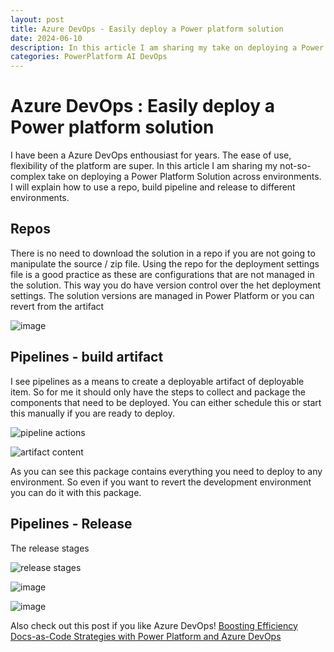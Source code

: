 ```yaml
---
layout: post
title: Azure DevOps - Easily deploy a Power platform solution
date: 2024-06-10
description: In this article I am sharing my take on deploying a Power Platform Solution across environments. How to use a repo, build pipeline and release to different environments.
categories: PowerPlatform AI DevOps
---
```


# Azure DevOps : Easily deploy a Power platform solution

I have been a Azure DevOps enthousiast for years. The ease of use, flexibility of the platform are super. In this article I am sharing my not-so-complex take on deploying a Power Platform Solution across environments.
I will explain how to use a repo, build pipeline and release to different environments.

## Repos
There is no need to download the solution in a repo if you are not going to manipulate the source / zip file. Using the repo for the deployment settings file is a good practice as these are configurations that are not managed in the solution. This way you do have version control over the het deployment settings. The solution versions are managed in Power Platform or you can revert from the artifact 

![image](https://github.com/dva81/dva81.github.io/assets/65031840/9ed4499a-b617-44de-9df4-0c93aeb1bd00)

## Pipelines  - build artifact
I see pipelines as a means to create a deployable artifact of deployable item. So for me it should only have the steps to collect and package the components that need to be deployed. You can either schedule this or start this manually if you are ready to deploy.

![pipeline actions](https://github.com/dva81/dva81.github.io/assets/65031840/674d2575-bf4e-4d2b-8230-dc44428dd29c)

![artifact content](https://github.com/dva81/dva81.github.io/assets/65031840/8502521d-d641-4a56-b9ea-ff25f860f638)

As you can see this package contains everything you need to deploy to any environment. So even if you want to revert the development environment you can do it with this package.
 
## Pipelines  - Release 
The release stages 

![release stages](https://github.com/dva81/dva81.github.io/assets/65031840/96a44216-f9fd-4ec3-8ab2-7828c6861566)

![image](https://github.com/dva81/dva81.github.io/assets/65031840/9ef2c0b1-f4e7-4589-bc81-546229476b69)

![image](https://github.com/dva81/dva81.github.io/assets/65031840/0f5fb92b-1154-436f-8821-8336a7ca3347)




Also check out this post if you like Azure DevOps! [Boosting Efficiency Docs-as-Code Strategies with Power Platform and Azure DevOps](https://www.dennisvanaelst.net/blog/2023/Docs-as-Code/)



